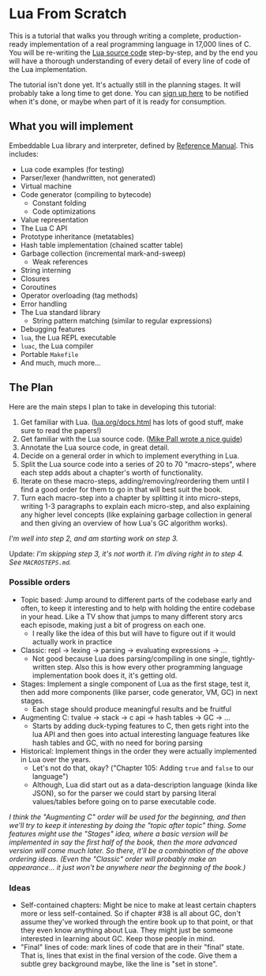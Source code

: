 # Lua From Scratch

This is a tutorial that walks you through writing a complete, production-ready
implementation of a real programming language in 17,000 lines of C. You will be
re-writing the [Lua source code](https://www.lua.org/source/5.3/) step-by-step, and by the
end you will have a thorough understanding of every detail of every line of
code of the Lua implementation.

The tutorial isn't done yet. It's actually still in the planning stages. It
will probably take a long time to get done. You can
[sign up here](http://eepurl.com/cIOGCD) to be notified when it's done, or
maybe when part of it is ready for consumption.

## What you will implement

Embeddable Lua library and interpreter, defined by
[Reference Manual](https://www.lua.org/manual/5.3/manual.html). This includes:

* Lua code examples (for testing)
* Parser/lexer (handwritten, not generated)
* Virtual machine
* Code generator (compiling to bytecode)
  * Constant folding
  * Code optimizations
* Value representation
* The Lua C API
* Prototype inheritance (metatables)
* Hash table implementation (chained scatter table)
* Garbage collection (incremental mark-and-sweep)
  * Weak references
* String interning
* Closures
* Coroutines
* Operator overloading (tag methods)
* Error handling
* The Lua standard library
  * String pattern matching (similar to regular expressions)
* Debugging features
* `lua`, the Lua REPL executable
* `luac`, the Lua compiler
* Portable `Makefile`
* And much, much more...

## The Plan

Here are the main steps I plan to take in developing this tutorial:

1. Get familiar with Lua. ([lua.org/docs.html](http://www.lua.org/docs.html) has lots of good stuff, make sure to read the papers!)
2. Get familiar with the Lua source code.
   ([Mike Pall wrote a nice guide](https://www.reddit.com/r/programming/comments/63hth/ask_reddit_which_oss_codebases_out_there_are_so/c02pxbp/))
3. Annotate the Lua source code, in great detail.
4. Decide on a general order in which to implement everything in Lua.
5. Split the Lua source code into a series of 20 to 70 "macro-steps", where
   each step adds about a chapter's worth of functionality.
6. Iterate on these macro-steps, adding/removing/reordering them until I find a
   good order for them to go in that will best suit the book.
7. Turn each macro-step into a chapter by splitting it into micro-steps,
   writing 1-3 paragraphs to explain each micro-step, and also explaining any
   higher level concepts (like explaining garbage collection in general and
   then giving an overview of how Lua's GC algorithm works).

_I'm well into step 2, and am starting work on step 3._

Update: _I'm skipping step 3, it's not worth it. I'm diving right in to step 4.
See `MACROSTEPS.md`._

### Possible orders

* Topic based: Jump around to different parts of the codebase early and often,
  to keep it interesting and to help with holding the entire codebase
  in your head. Like a TV show that jumps to many different story arcs
  each episode, making just a bit of progress on each one.
  * I really like the idea of this but will have to figure out if it would
  actually work in practice
* Classic: repl -> lexing -> parsing -> evaluating expressions -> ...
  * Not good because Lua does parsing/compiling in one single, tightly-written
    step. Also this is how every other programming language implementation book
    does it, it's getting old.
* Stages: Implement a single component of Lua as the first stage, test it,
  then add more components (like parser, code generator, VM, GC) in next stages.
  * Each stage should produce meaningful results and be fruitful
* Augmenting C: tvalue -> stack -> c api -> hash tables -> GC -> ...
  * Starts by adding duck-typing features to C, then gets right into the lua
    API and then goes into actual interesting language features like hash
    tables and GC, with no need for boring parsing
* Historical: Implement things in the order they were actually implemented in
  Lua over the years.
  * Let's not do that, okay? ("Chapter 105: Adding `true` and `false` to our
    language")
  * Although, Lua did start out as a data-description language (kinda like
    JSON), so for the parser we could start by parsing literal values/tables
    before going on to parse executable code.

_I think the "Augmenting C" order will be used for the beginning, and then
we'll try to keep it interesting by doing the "topic after topic" thing. Some
features might use the "Stages" idea, where a basic version will be
implemented in say the first half of the book, then the more advanced version
will come much later. So there, it'll be a combination of the above ordering
ideas. (Even the "Classic" order will probably make an appearance... it just
won't be anywhere near the beginning of the book.)_

### Ideas

* Self-contained chapters: Might be nice to make at least certain chapters more
  or less self-contained. So if chapter #38 is all about GC, don't assume
  they've worked through the entire book up to that point, or that they even
  know anything about Lua. They might just be someone interested in learning
  about GC. Keep those people in mind.
* "Final" lines of code: mark lines of code that are in their "final" state.
  That is, lines that exist in the final version of the code. Give them a
  subtle grey background maybe, like the line is "set in stone".
